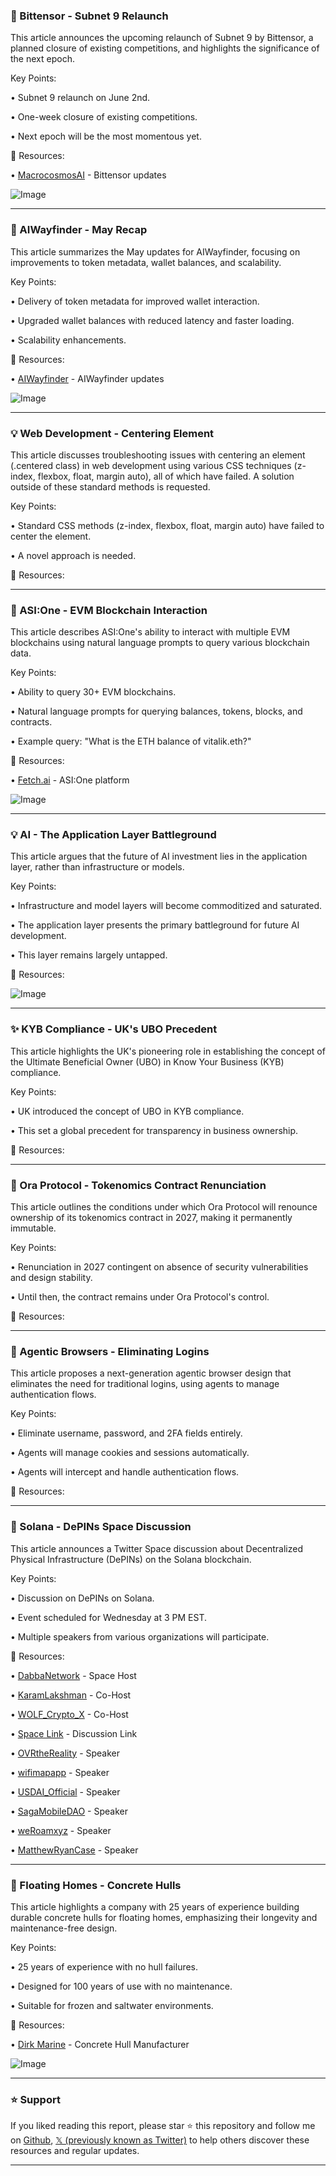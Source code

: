 ### 🤖 Bittensor - Subnet 9 Relaunch

This article announces the upcoming relaunch of Subnet 9 by Bittensor, a planned closure of existing competitions, and highlights the significance of the next epoch.

Key Points:

• Subnet 9 relaunch on June 2nd.


• One-week closure of existing competitions.


• Next epoch will be the most momentous yet.


🔗 Resources:

• [MacrocosmosAI](https://x.com/MacrocosmosAI) - Bittensor updates


![Image](https://pbs.twimg.com/tweet_video_thumb/Gr9p1I1XUAABJmT.jpg)


---
### 🚀 AIWayfinder - May Recap

This article summarizes the May updates for AIWayfinder, focusing on improvements to token metadata, wallet balances, and scalability.

Key Points:

• Delivery of token metadata for improved wallet interaction.


• Upgraded wallet balances with reduced latency and faster loading.


• Scalability enhancements.


🔗 Resources:

• [AIWayfinder](https://x.com/AIWayfinder) - AIWayfinder updates


![Image](https://pbs.twimg.com/media/GpGAqW5WoAAtOtZ?format=jpg&name=small)


---
### 💡 Web Development - Centering Element

This article discusses troubleshooting issues with centering an element (.centered class) in web development using various CSS techniques (z-index, flexbox, float, margin auto), all of which have failed.  A solution outside of these standard methods is requested.


Key Points:

• Standard CSS methods (z-index, flexbox, float, margin auto) have failed to center the element.


• A novel approach is needed.


🔗 Resources:


---
### 🤖 ASI:One - EVM Blockchain Interaction

This article describes ASI:One's ability to interact with multiple EVM blockchains using natural language prompts to query various blockchain data.

Key Points:

• Ability to query 30+ EVM blockchains.


• Natural language prompts for querying balances, tokens, blocks, and contracts.


• Example query: "What is the ETH balance of vitalik.eth?"


🔗 Resources:

• [Fetch.ai](https://x.com/Fetch_ai) - ASI:One platform


![Image](https://pbs.twimg.com/amplify_video_thumb/1927297022865842176/img/RSQDcXxjtd2tqskK.jpg)


---
### 💡 AI - The Application Layer Battleground

This article argues that the future of AI investment lies in the application layer, rather than infrastructure or models.

Key Points:

• Infrastructure and model layers will become commoditized and saturated.


• The application layer presents the primary battleground for future AI development.


• This layer remains largely untapped.


🔗 Resources:


![Image](https://pbs.twimg.com/media/Gr4WU2CXkAEwYkv?format=jpg&name=small)


---
### ✨ KYB Compliance - UK's UBO Precedent

This article highlights the UK's pioneering role in establishing the concept of the Ultimate Beneficial Owner (UBO) in Know Your Business (KYB) compliance.

Key Points:

• UK introduced the concept of UBO in KYB compliance.


• This set a global precedent for transparency in business ownership.


🔗 Resources:


---
### 🤖 Ora Protocol - Tokenomics Contract Renunciation

This article outlines the conditions under which Ora Protocol will renounce ownership of its tokenomics contract in 2027, making it permanently immutable.

Key Points:

• Renunciation in 2027 contingent on absence of security vulnerabilities and design stability.


• Until then, the contract remains under Ora Protocol's control.


🔗 Resources:


---
### 🤖 Agentic Browsers - Eliminating Logins

This article proposes a next-generation agentic browser design that eliminates the need for traditional logins, using agents to manage authentication flows.

Key Points:

• Eliminate username, password, and 2FA fields entirely.


• Agents will manage cookies and sessions automatically.


• Agents will intercept and handle authentication flows.


🔗 Resources:


---
### 🚀 Solana - DePINs Space Discussion

This article announces a Twitter Space discussion about Decentralized Physical Infrastructure (DePINs) on the Solana blockchain.

Key Points:

• Discussion on DePINs on Solana.


• Event scheduled for Wednesday at 3 PM EST.


• Multiple speakers from various organizations will participate.


🔗 Resources:

• [DabbaNetwork](https://x.com/DabbaNetwork) - Space Host


• [KaramLakshman](https://x.com/KaramLakshman) - Co-Host


• [WOLF_Crypto_X](https://x.com/WOLF_Crypto_X) - Co-Host


• [Space Link](https://x.com/i/spaces/1YqJDZLjBywKV) - Discussion Link


• [OVRtheReality](https://x.com/OVRtheReality) - Speaker


• [wifimapapp](https://x.com/wifimapapp) - Speaker


• [USDAI_Official](https://x.com/USDai_Official) - Speaker


• [SagaMobileDAO](https://x.com/SagaMobileDAO) - Speaker


• [weRoamxyz](https://x.com/weRoamxyz) - Speaker


• [MatthewRyanCase](https://x.com/MatthewRyanCase) - Speaker


---
### 🚀 Floating Homes - Concrete Hulls

This article highlights a company with 25 years of experience building durable concrete hulls for floating homes, emphasizing their longevity and maintenance-free design.

Key Points:

• 25 years of experience with no hull failures.


• Designed for 100 years of use with no maintenance.


• Suitable for frozen and saltwater environments.


🔗 Resources:

• [Dirk Marine](https://dirkmarine.com/concrete-hull-hubb) - Concrete Hull Manufacturer


![Image](https://pbs.twimg.com/media/Gr6DKztW0AA3O2o?format=jpg&name=small)


---

### ⭐️ Support

If you liked reading this report, please star ⭐️ this repository and follow me on [Github](https://github.com/Drix10), [𝕏 (previously known as Twitter)](https://x.com/DRIX_10_) to help others discover these resources and regular updates.

---
